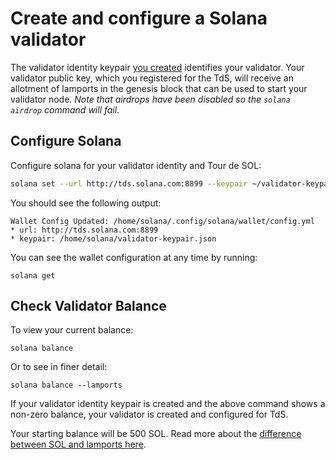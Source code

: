 # Create and configure a Solana validator

The validator identity keypair [you created](validator-public-key-registration.md) identifies your validator. Your validator public key, which you registered for the TdS, will receive an allotment of lamports in the genesis block that can be used to start your validator node. _Note that airdrops have been disabled so the `solana airdrop` command will fail._

## Configure Solana

Configure solana for your validator identity and Tour de SOL:

```bash
solana set --url http://tds.solana.com:8899 --keypair ~/validator-keypair.json
```



You should see the following output:

```text
Wallet Config Updated: /home/solana/.config/solana/wallet/config.yml
* url: http://tds.solana.com:8899
* keypair: /home/solana/validator-keypair.json
```

You can see the wallet configuration at any time by running:

```text
solana get
```

## Check Validator Balance

To view your current balance:

```text
solana balance
```

Or to see in finer detail:

```text
solana balance --lamports
```

If your validator identity keypair is created and the above command shows a non-zero balance, your validator is created and configured for TdS.

Your starting balance will be 500 SOL.  Read more about the [difference between SOL and lamports here](https://solana-labs.github.io/book/introduction.html?highlight=lamport#what-are-sols).

